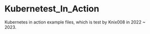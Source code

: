 # Kubernetest_In_Action
Kubernetes in action example files, which is test by Knix008 in 2022 ~ 2023.
